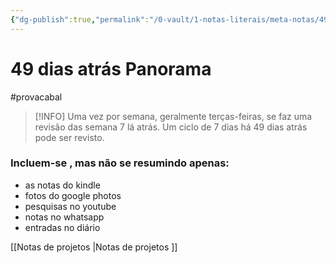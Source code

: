 ```yaml
---
{"dg-publish":true,"permalink":"/0-vault/1-notas-literais/meta-notas/49-dias-atras/","tags":["provacabal"],"dgHomeLink":true,"dgShowLocalGraph":true,"dgShowFileTree":true,"dgEnableSearch":true}
---
```


# 49 dias atrás Panorama
#provacabal 

>[!INFO] Uma vez por semana, geralmente terças-feiras, se faz uma revisão das semana 7 lá atrás. Um ciclo de 7 dias há 49 dias atrás pode ser revisto. 

### Incluem-se , mas não se resumindo apenas:
- as notas do kindle 
- fotos do google photos 
- pesquisas no youtube 
- notas no whatsapp
- entradas no diário 

[[Notas de projetos \|Notas de projetos ]]

